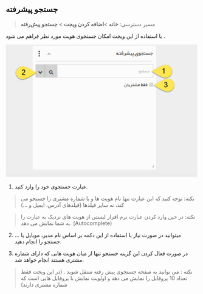 ﻿## جستجو پیشرفته

>  مسیر دسترسی:  **خانه** >**اضافه کردن ویجت** > **جستجو پیش‌رفته** 

 با استفاده از این ویجت امکان جستجوی  هویت مورد نظر فراهم می شود .
 
 ![](Advancedsearch1.jpg)
 
 1. عبارت جستجوی خود را وارد کنید.

 
> نکته: توجه کنید که این عبارت تنها نام هویت ها و یا شماره مشتری را جستجو می کند، نه سایر فیلدها (فیلدهای آدرس، ایمیل و ...)

> نکته: در حین وارد کردن عبارت نرم افزار لیستی از هویت های نزدیک به عبارت را به شما نمایش می دهد. (Autocomplete)


2. میتوانید در صورت نیاز با استفاده از این دکمه بر اساس نام مدیر، موبایل یا ... جستجو را انجام دهید.

3. در صورت فعال کردن این گزینه جستجو تنها از میان هویت هایی که دارای شماره مشتری هستند انجام خواهد شد.

> نکته : می توانید به صفحه جستجوی پیش رفته منتقل شوید . (در این ویجت فقط تعداد 10 پروفایل را نمایش می دهد و اولویت نمایش با پروفایل هایی است که شماره مشتری دارند)


